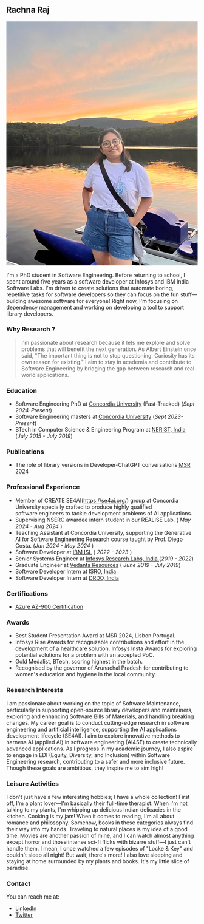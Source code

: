 ## Rachna Raj

![Profile Picture](../../../static/img/RachnaRaj.jpeg)

I'm a PhD student in Software Engineering. Before returning to school, I spent around five years as a software developer at Infosys and IBM India Software Labs. I'm driven to create solutions that automate boring, repetitive tasks for software developers so they can focus on the fun stuff—building awesome software for everyone! Right now, I'm focusing on dependency management and working on developing a tool to support library developers.


### Why Research ?
> I'm passionate about research because it lets me explore and solve problems that will benefit the next generation. As Albert Einstein once said, "The important thing is not to stop questioning. Curiosity has its own reason for existing." I aim to stay in academia and contribute to Software Engineering by bridging the gap between research and real-world applications.


### Education
- Software Engineering PhD at [Concordia University](https://www.concordia.ca/) (Fast-Tracked) (<em>Sept 2024-Present</em>)
- Software Engineering masters at [Concordia University](https://www.concordia.ca/) (<em>Sept 2023-Present</em>)
- BTech in Computer Science & Engineering Program at [NERIST, India](https://nerist.ac.in/) (<em>July 2015 - July 2019</em>)

### Publications
- The role of library versions in Developer-ChatGPT conversations [MSR 2024](https://dl.acm.org/doi/10.1145/3643991.3645075)

### Professional Experience
- Member of CREATE SE4AI(https://se4ai.org/) group at Concordia University specially crafted to produce highly qualified   
 software engineers to tackle development problems of AI applications.
- Supervising NSERC awardee intern student in our REALISE Lab. (<em> May 2024 - Aug 2024 </em>)
- Teaching Assistant at Concordia University, supporting the Generative AI for Software Engineering Research course taught by 
 Prof. Diego Costa.  (<em>Jan  2024 - May 2024 </em>)
- Software Developer at [IBM ISL](https://www.ibm.com/in-en/) (<em> 2022 - 2023 </em>)
- Senior Systems Engineer at [Infosys Research Labs, India ](https://www.infosys.com/insights/ai-automation/adaptive-systems.html) (<em>2019 - 2022</em>)
- Graduate Engineer at [Vedanta Resources](https://www.vedantaresources.com/) (<em> June 2019 - July 2019</em>)
- Software Developer Intern at [ISRO, India](https://www.isro.gov.in/NESAC.html) 
- Software Developer Intern at [DRDO, India](https://www.drdo.gov.in/drdo/labs-and-establishments/defence-scientific-information-documentation-centre-desidoc)


### Certifications
- [Azure AZ-900 Certification](https://www.credly.com/badges/329bc7fb-77fb-430b-9e5a-46be95dc7931?source=linked_in_profile)

### Awards
- Best Student Presentation Award at MSR 2024, Lisbon Portugal.
- Infosys Rise Awards for recognizable contributions and effort in the development of a healthcare solution.
  Infosys Insta Awards for exploring potential solutions for a problem with an accepted PoC.
- Gold Medalist, BTech, scoring highest in the batch.
- Recognised by the governor of Arunachal Pradesh for contributing to women's education and hygiene in the local community.

### Research Interests

I am passionate about working on the topic of Software Maintenance, particularly in supporting open-source library developers and maintainers, exploring and enhancing Software Bills of Materials, and handling breaking changes. My career goal is to conduct cutting-edge research in software engineering and artificial intelligence, supporting the AI applications development lifecycle (SE4AI). I aim to explore innovative methods to harness AI (applied AI) in software engineering (AI4SE) to create technically advanced applications. As I progress in my academic journey, I also aspire to engage in EDI (Equity, Diversity, and Inclusion) within Software Engineering research, contributing to a safer and more inclusive future. Though these goals are ambitious, they inspire me to aim high!

### Leisure Activities

I don't just have a few interesting hobbies; I have a whole collection! First off, I'm a plant lover—I'm basically their full-time therapist. When I'm not talking to my plants, I'm whipping up delicious Indian delicacies in the kitchen. Cooking is my jam! When it comes to reading, I'm all about romance and philosophy. Somehow, books in these categories always find their way into my hands.
Traveling to natural places is my idea of a good time. Movies are another passion of mine, and I can watch almost anything except horror and those intense sci-fi flicks with bizarre stuff—I just can't handle them. I mean, I once watched a few episodes of "Locke & Key" and couldn't sleep all night!
But wait, there's more! I also love sleeping and staying at home surrounded by my plants and books. It's my little slice of paradise.

### Contact
You can reach me at:
- [LinkedIn](https://www.linkedin.com/in/rachna-raj/)
- [Twitter](https://twitter.com/R_Rachna1508/)



